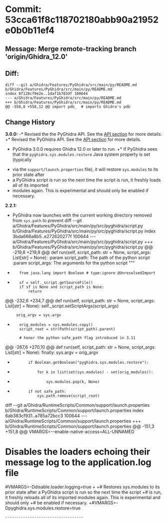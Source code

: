 # Commit: 53cca61f8c118702180abb90a21952e0b0b11ef4
## Message: Merge remote-tracking branch 'origin/Ghidra_12.0'
## Diff:
```
diff --git a/Ghidra/Features/PyGhidra/src/main/py/README.md b/Ghidra/Features/PyGhidra/src/main/py/README.md
index 8f128cf9e2e..1daf1b703df 100644
--- a/Ghidra/Features/PyGhidra/src/main/py/README.md
+++ b/Ghidra/Features/PyGhidra/src/main/py/README.md
@@ -558,8 +558,12 @@ import pdb_  # imports Ghidra's pdb
 ```
 ## Change History
 __3.0.0:__
-* Revised the the PyGhidra API. See the [API section](#api) for more details.
+* Revised the PyGhidra API. See the [API section](#api) for more details.
 * PyGhidra 3.0.0 requires Ghidra 12.0 or later to run.
+* If PyGhidra sees that the `pyghidra.sys.modules.restore` Java system property is set (typically
+  via the `support/launch.properties` file), it will restore `sys.modules` to its prior state after
+  a PyGhidra script is run so the next time the script is run, it freshly loads all of its imported
+  modules again. This is experimental and should only be enabled if necessary.
 
 __2.2.1:__
 * PyGhidra now launches with the current working directory removed from `sys.path` to prevent
diff --git a/Ghidra/Features/PyGhidra/src/main/py/src/pyghidra/script.py b/Ghidra/Features/PyGhidra/src/main/py/src/pyghidra/script.py
index 3bda666a8b5..e272620277f 100644
--- a/Ghidra/Features/PyGhidra/src/main/py/src/pyghidra/script.py
+++ b/Ghidra/Features/PyGhidra/src/main/py/src/pyghidra/script.py
@@ -219,6 +219,8 @@ def run(self, script_path: str = None, script_args: List[str] = None):
         :param script_path: The path of the python script
         :param script_args: The arguments for the python script
         """
+        from java.lang import Boolean # type:ignore @UnresolvedImport
+        
         sf = self._script.getSourceFile()
         if sf is None and script_path is None:
             return
@@ -232,6 +234,7 @@ def run(self, script_path: str = None, script_args: List[str] = None):
             self._script.setScriptArgs(script_args)
 
         orig_argv = sys.argv
+        orig_modules = sys.modules.copy()
         script_root = str(Path(script_path).parent)
 
         # honor the python safe_path flag introduced in 3.11
@@ -267,6 +270,10 @@ def run(self, script_path: str = None, script_args: List[str] = None):
         finally:
             sys.argv = orig_argv
 
+            if Boolean.getBoolean("pyghidra.sys.modules.restore"):
+                for k in list(set(sys.modules) - set(orig_modules)):
+                    sys.modules.pop(k, None)
+
             if not safe_path:
                 sys.path.remove(script_root)
 
diff --git a/Ghidra/RuntimeScripts/Common/support/launch.properties b/Ghidra/RuntimeScripts/Common/support/launch.properties
index 6ab383cf931..a785a72bcc3 100644
--- a/Ghidra/RuntimeScripts/Common/support/launch.properties
+++ b/Ghidra/RuntimeScripts/Common/support/launch.properties
@@ -151,3 +151,8 @@ VMARGS=--enable-native-access=ALL-UNNAMED
 
 # Disables the loaders echoing their message log to the application.log file
 #VMARGS=-Ddisable.loader.logging=true
+
+# Restores sys.modules to its prior state after a PyGhidra script is run so the next time the script
+# is run, it freshly reloads all of its imported modules again. This is experimental and should only
+# be enabled if necessary.
+#VMARGS=-Dpyghidra.sys.modules.restore=true
```
-----------------------------------
